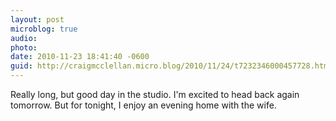 ```yaml
---
layout: post
microblog: true
audio: 
photo: 
date: 2010-11-23 18:41:40 -0600
guid: http://craigmcclellan.micro.blog/2010/11/24/t7232346000457728.html
---
```

Really long, but good day in the studio. I'm excited to head back again tomorrow. But for tonight, I enjoy an evening home with the wife.
